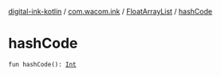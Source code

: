 [digital-ink-kotlin](../../index.md) / [com.wacom.ink](../index.md) / [FloatArrayList](index.md) / [hashCode](./hash-code.md)

# hashCode

`fun hashCode(): `[`Int`](https://kotlinlang.org/api/latest/jvm/stdlib/kotlin/-int/index.html)